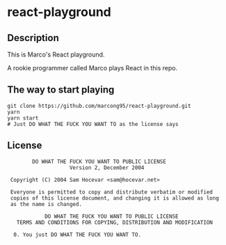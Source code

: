 # react-playground

## Description

This is Marco's React playground.

A rookie programmer called Marco plays React in this repo.

## The way to start playing

```shell
git clone https://github.com/marcong95/react-playground.git
yarn
yarn start
# Just DO WHAT THE FUCK YOU WANT TO as the license says
```

## License

```text
        DO WHAT THE FUCK YOU WANT TO PUBLIC LICENSE
                    Version 2, December 2004

 Copyright (C) 2004 Sam Hocevar <sam@hocevar.net>

 Everyone is permitted to copy and distribute verbatim or modified
 copies of this license document, and changing it is allowed as long
 as the name is changed.

            DO WHAT THE FUCK YOU WANT TO PUBLIC LICENSE
   TERMS AND CONDITIONS FOR COPYING, DISTRIBUTION AND MODIFICATION

  0. You just DO WHAT THE FUCK YOU WANT TO.
```
